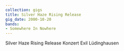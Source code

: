 ```yaml
---
collection: gigs
title: Silver Haze Rising Release
gig_date: 2000-10-20
bands:
- Somewhere In Nowhere
---
```


Silver Haze Rising Release	Konzert	Exil Lüdinghausen	
